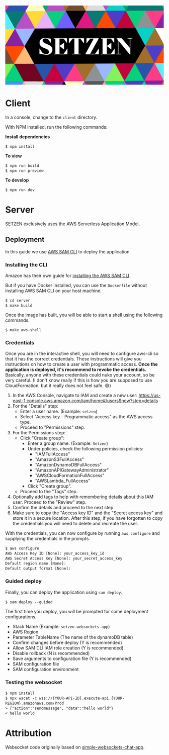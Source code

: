 ![SETZEN](setzen.png)

# Client

In a console, change to the `client` directory.

With NPM installed, run the following commands:

**Install dependencies**

```
$ npm install
```

**To view**

```
$ npm run build
$ npm run preview
```

**To develop**

```
$ npm run dev
```

# Server

SETZEN exclusively uses the AWS Serverless Application Model.

## Deployment

In this guide we use [AWS SAM CLI] to deploy the application.

### Installing the CLI

Amazon has their own guide for [installing the AWS SAM CLI].

But if you have Docker installed, you can use the `Dockerfile` without
installing AWS SAM CLI on your host machine.

```
$ cd server
$ make build
```

Once the image has built, you will be able to start a shell using the following commands.

```
$ make aws-shell
```

### Credentials

Once you are in the interactive shell, you will need to configure aws-cli so
that it has the correct credentials. These instructions will give you
instructions on how to create a user with programmatic access. **Once the
application is deployed, it's recommend to revoke the credentials.**
Basically, anyone with these credentials could nuke your account, so be very
careful. (I don't know really if this is how you are supposed to use
CloudFormation, but it really does not feel safe. 😅)

1. In the AWS Console, navigate to IAM and create a new user:
   https://us-east-1.console.aws.amazon.com/iam/home#/users$new?step=details
2. For the "Details" step:
    * Enter a user name. (Example: `setzen`)
    * Select "Access key - Programmatic access" as the AWS access type.
    * Proceed to "Permissions" step.
3. For the Permissions step:
    * Click "Create group":
        * Enter a group name. (Example: `Setzen`)
        * Under policies, check the following permission policies:
           * "IAMFullAccess"
           * "AmazonS3FullAccess"
           * "AmazonDynamoDBFullAccess"
           * "AmazonAPIGatewayAdministrator"
           * "AWSCloudFormationFullAccess"
           * "AWSLambda_FullAccess"
        * Click "Create group".
    * Proceed to the "Tags" step.
4. Optionally add tags to help with remembering details about this IAM user.
   Proceed to the "Review" step.
5. Confirm the details and proceed to the next step.
6. Make sure to copy the "Access key ID" and the "Secret access key" and
   store it in a secure location. After this step, if you have forgotten
   to copy the credentials you will need to delete and recreate the user.

With the credentials, you can now configure by running `aws configure`
and supplying the credentials in the prompts.

```
$ aws configure
AWS Access Key ID [None]: your_access_key_id
AWS Secret Access Key [None]: your_secret_access_key
Default region name [None]: 
Default output format [None]: 
```

### Guided deploy

Finally, you can deploy the application using `sam deploy`.

```
$ sam deploy --guided
```

The first time you deploy, you will be prompted for some deployment
configurations.

* Stack Name (Example: `setzen-websockets-app`)
* AWS Region
* Parameter TableName (The name of the dynamoDB table)
* Confirm changes before deploy (Y is recommended)
* Allow SAM CLI IAM role creation (Y is recommended)
* Disable rollback (N is recommended)
* Save arguments to configuration file (Y is recommended)
* SAM configuration file
* SAM configuration environment

### Testing the websocket

```
$ npm install
$ npx wscat -c wss://{YOUR-API-ID}.execute-api.{YOUR-REGION}.amazonaws.com/Prod
> {"action":"sendmessage", "data":"hello world"}
< hello world
```

# Attribution

Websocket code originally based on [simple-websockets-chat-app].

[simple-websockets-chat-app]: https://github.com/aws-samples/simple-websockets-chat-app
[AWS SAM CLI]: https://docs.aws.amazon.com/serverless-application-model/latest/developerguide/serverless-sam-reference.html
[installing the AWS SAM CLI]: https://docs.aws.amazon.com/serverless-application-model/latest/developerguide/serverless-sam-cli-install.html
[correct credentials]: https://docs.aws.amazon.com/serverless-application-model/latest/developerguide/serverless-getting-started-set-up-credentials.html
